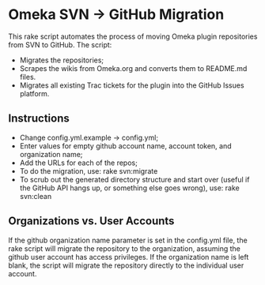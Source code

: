 # Omeka SVN -> GitHub Migration
This rake script automates the process of moving Omeka plugin
repositories from SVN to GitHub. The script:

- Migrates the repositories;
- Scrapes the wikis from Omeka.org and converts them to README.md files.
- Migrates all existing Trac tickets for the plugin into the GitHub Issues platform.

## Instructions
- Change config.yml.example -> config.yml;
- Enter values for empty github account name, account token, and
organization name;
- Add the URLs for each of the repos;
- To do the migration, use:
        rake svn:migrate
- To scrub out the generated directory structure and start over (useful
if the GitHub API hangs up, or something else goes wrong), use:
        rake svn:clean

## Organizations vs. User Accounts
If the github organization name parameter is set in the config.yml file,
the rake script will migrate the repository to the organization,
assuming the github user account has access privileges. If the
organization name is left blank, the script will migrate the
repository directly to the individual user account.
